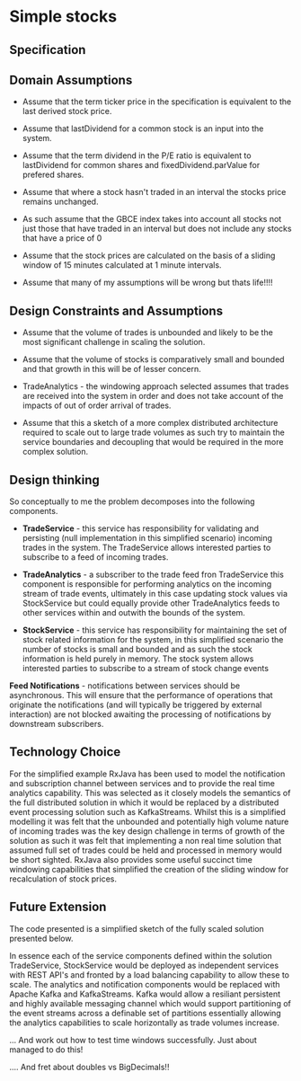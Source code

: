 # Simple stocks

## Specification



## Domain Assumptions

* Assume that the term ticker price in the specification is equivalent to the last derived stock price.

* Assume that lastDividend for a common stock is an input into the system.

* Assume that the term dividend in the P/E ratio is equivalent to lastDividend for common shares and fixedDividend.parValue for prefered shares.

* Assume that where a stock hasn't traded in an interval the stocks price remains unchanged.

* As such assume that the GBCE index takes into account all stocks not just those that have traded in an interval but does not include any stocks that have a price of 0

* Assume that the stock prices are calculated on the basis of a sliding window of 15 minutes calculated at 1 minute intervals.

* Assume that many of my assumptions will be wrong but thats life!!!!

## Design Constraints and Assumptions

* Assume that the volume of trades is unbounded and likely to be the most significant challenge in scaling the solution.

* Assume that the volume of stocks is comparatively small and bounded and that growth in this will be of lesser concern.

* TradeAnalytics - the windowing approach selected assumes that trades are received into the system in order and does not take account of the impacts of out of order arrival of trades.

* Assume that this a sketch of a more complex distributed architecture required to scale out to large trade volumes as such try to maintain the service boundaries and decoupling that would be required in the more complex solution.

## Design thinking

So conceptually to me the problem decomposes into the following components.

* **TradeService** - this service has responsibility for validating and persisting (null implementation in this simplified scenario) incoming trades in the system. The TradeService allows interested parties to subscribe to a feed of incoming trades.

* **TradeAnalytics** - a subscriber to the trade feed fron TradeService this component is responsible for performing analytics on the incoming stream of trade events, ultimately in this case updating stock values via StockService but could equally provide other TradeAnalytics feeds to other services within and outwith the bounds of the system.

* **StockService** - this service has responsibility for maintaining the set of stock related information for the system, in this simplified scenario the number of stocks is small and bounded and as such the stock information is held purely in memory. The stock system allows interested parties to subscribe to a stream of stock change events

**Feed Notifications** - notifications between services should be asynchronous. This will ensure that the performance of operations that originate the notifications (and will typically be triggered by external interaction) are not blocked awaiting the processing of notifications by downstream subscribers. 

## Technology Choice

For the simplified example RxJava has been used to model the notification and subscription channel between services and to provide the real time analytics capability. This was selected as it closely models the semantics of the full distributed solution in which it would be replaced by a distributed event processing solution such as KafkaStreams. Whilst this is a simplified modelling it was felt that the unbounded and potentially high volume nature of incoming trades was the key design challenge in terms of growth of the solution as such it was felt that implementing a non real time solution that assumed full set of trades could be held and processed in memory would be short sighted. RxJava also provides some useful succinct time windowing capabilities that simplified the creation of the sliding window for recalculation of stock prices.



## Future Extension

The code presented is a simplified sketch of the fully scaled solution presented below.


In essence each of the service components defined within the solution TradeService, StockService would be deployed as independent services with REST API's and fronted by a load balancing capability to allow these to scale. The analytics and notification components would be replaced with Apache Kafka and KafkaStreams. Kafka would allow a resiliant persistent and highly available messaging channel which would support partitioning of the event streams across a definable set of partitions essentially allowing the analytics capabilities to scale horizontally as trade volumes increase. 

... And work out how to test time windows successfully. Just about managed to do this!

.... And fret about doubles vs BigDecimals!!